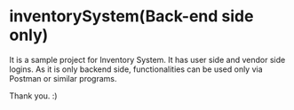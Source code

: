 # inventorySystem(Back-end side only)

It is a sample project for Inventory System.
It has user side and vendor side logins.
As it is only backend side, functionalities can be used only via Postman or similar programs. 

Thank you. :)
